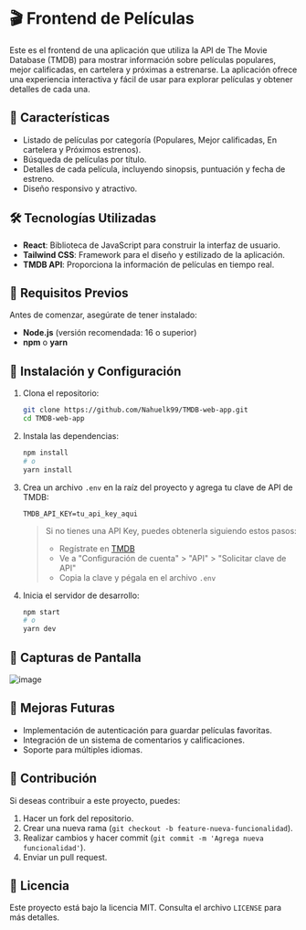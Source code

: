 # 🎬 Frontend de Películas

Este es el frontend de una aplicación que utiliza la API de The Movie Database (TMDB) para mostrar información sobre películas populares, mejor calificadas, en cartelera y próximas a estrenarse. La aplicación ofrece una experiencia interactiva y fácil de usar para explorar películas y obtener detalles de cada una.

## 🚀 Características

- Listado de películas por categoría (Populares, Mejor calificadas, En cartelera y Próximos estrenos).
- Búsqueda de películas por título.
- Detalles de cada película, incluyendo sinopsis, puntuación y fecha de estreno.
- Diseño responsivo y atractivo.

## 🛠️ Tecnologías Utilizadas

- **React**: Biblioteca de JavaScript para construir la interfaz de usuario.
- **Tailwind CSS**: Framework para el diseño y estilizado de la aplicación.
- **TMDB API**: Proporciona la información de películas en tiempo real.

## 📌 Requisitos Previos

Antes de comenzar, asegúrate de tener instalado:
- **Node.js** (versión recomendada: 16 o superior)
- **npm** o **yarn**

## 🔧 Instalación y Configuración

1. Clona el repositorio:
   ```sh
   git clone https://github.com/Nahuelk99/TMDB-web-app.git
   cd TMDB-web-app
   ```

2. Instala las dependencias:
   ```sh
   npm install
   # o
   yarn install
   ```

3. Crea un archivo `.env` en la raíz del proyecto y agrega tu clave de API de TMDB:
   ```env
   TMDB_API_KEY=tu_api_key_aqui
   ```
   > Si no tienes una API Key, puedes obtenerla siguiendo estos pasos:
   > - Regístrate en [TMDB](https://www.themoviedb.org/)
   > - Ve a "Configuración de cuenta" > "API" > "Solicitar clave de API"
   > - Copia la clave y pégala en el archivo `.env`

4. Inicia el servidor de desarrollo:
   ```sh
   npm start
   # o
   yarn dev
   ```

## 🎥 Capturas de Pantalla

![image](https://github.com/user-attachments/assets/26c9ea4f-cada-4902-baca-316c06e2bbd3)


## 📌 Mejoras Futuras

- Implementación de autenticación para guardar películas favoritas.
- Integración de un sistema de comentarios y calificaciones.
- Soporte para múltiples idiomas.

## 🤝 Contribución

Si deseas contribuir a este proyecto, puedes:
1. Hacer un fork del repositorio.
2. Crear una nueva rama (`git checkout -b feature-nueva-funcionalidad`).
3. Realizar cambios y hacer commit (`git commit -m 'Agrega nueva funcionalidad'`).
4. Enviar un pull request.

## 📜 Licencia

Este proyecto está bajo la licencia MIT. Consulta el archivo `LICENSE` para más detalles.


